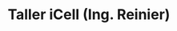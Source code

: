 ---
title: "Taller iCell (Ing. Reinier)"
url: /cumanayagua/taller-icell-ing-reinier/
shop: Handy
---